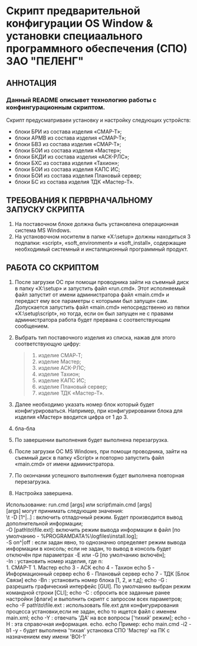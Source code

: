 # Скрипт предварительной конфигурации OS Window & установки специаального программного обеспечения (СПО) ЗАО "ПЕЛЕНГ"
## АННОТАЦИЯ
### Данный README описывет технологию работы с конфингурационным скриптом.
Скрипт предусматриваеи установку и настройку следующих устройств: 
+ блоки БРИ из состава изделия «СМАР-Т»;
+ блоки АРМВ из состава изделия «СМАР-Т»;
+ блоки БВЗ из состава изделия «СМАР-Т»;
+ блоки БОИ из состава изделия «Мастер»;
+ блоки БКДИ из состава изделия «АСК-РЛС»;
+ блоки БХС из состава изделия «Тахион»;
+ блоки БОИ из состава изделия КАПС ИС;
+ блоки БОИ из состава изделия Плановый сервер;
+ блоки БС из состава изделия ТДК «Мастер-Т».

## ТРЕБОВАНИЯ К ПЕРВРНАЧАЛЬНОМУ ЗАПУСКУ СКРИПТА
1. На поставочном блоке должна быть установлена операционная система MS Windows.
1. На установочном носителм в папке «X:\setup» должны находиться 3 подпапки: «script», «soft_environment» и «soft_install», содержащие необходимый системный и инсталяционный программный продукт.

## РАБОТА СО СКРИПТОМ
1. После загрузки ОС при помощи проводника зайти на съемный диск в папку «X:\setup» и запустить файл «run.cmd». Этот исполняемый файл запустит от имени администратора файл «main.cmd» и передаст ему все параметры с которыми был запущен сам. Допускается запустить файл «main.cmd» непосредственно из пвпки  «X:\setup\script», но тогда, если он был запущен не с правами администратора работа будет прервана с соответствующим сообщением.

1. Выбрать тип поставочного изделия из списка, нажав для этого соответствующую цифру:
    >  1. изделие СМАР‑Т;
    >  1. изделие Мастер;
    >  1. изделие АСК-РЛС;
    >  1. изделие Тахион;
    >  1. изделие КАПС ИС;
    >  1. изделие Плановый сервер;
    >  1. изделие ТДК «Мастер-Т».

1. Далее необходимо указать номер блок который будет конфигурироваться. Например, при конфигурировании блока для изделия  «Мастер» вводится цифра от 1 до 3.

1. бла-бла

1. По завершении выполнения будет выполнена перезагрузка.

1. После загрузки ОС MS Windows, при помощи проводника, зайти на съемный диск в папку «Script» и повторно запустить файл «main.cmd» от имени администратора.

1. По окончании успешного выполнения будет выполнена повторная  перезагрузка.

1. Настройка завершена.

Использование: run.cmd [args] или script\main.cmd [args]  
[args] могут принимать следующие значения:  
\t	-D [1^|..] : включить отладочный режим. Будет производится вывод дополнительной информации;  
	-O [path\to\file.ext]: включить режим вывода информации в файл [по умолчанию - %PROGRAMDATA%\logfiles\install.log];  
	-S on^|off  : если задан явно, то однозначно определяет режим вывода информации в консоль; если не задан, то вывод в консоль будет отключён при параметрах -E или -G [по умолчанию включён];  
  -In : установить номер изделия, где n:  
	1. СМАР-Т
	1. Мастер
	echo           3 - АСК
	echo           4 - Тахион
	echo           5 - Информационный сервер
	echo           6 - Плановый сервер
	echo           7 - ТДК [Блок Связи]
	echo -Bn : установить номер блока [1, 2, и т.д];
	echo -G  : разрешить графический интерфейс [GUI]. По умолчанию выбран режим командной строки [CLI];
	echo -C  : сбросить все заданные ранее настройки [флаги] и выполнить скрипт с запросом всех параметров;
	echo -F path\to\file.ext : использовать file.ext для конфигурирования процесса установки,если не задан,
	echo					   то ищется файл с именем main.xml;
	echo -Y  : отвечать 'ДА' на все вопросы ['тихий' режим];
	echo -H  : эта справочная информация.
	echo.
	echo Пример:
	echo	main.cmd -i2 -b1 -y - будет выполнена 'тихая' установка СПО 'Мастер' на ПК с назначением ему имени 'BOI-1'
